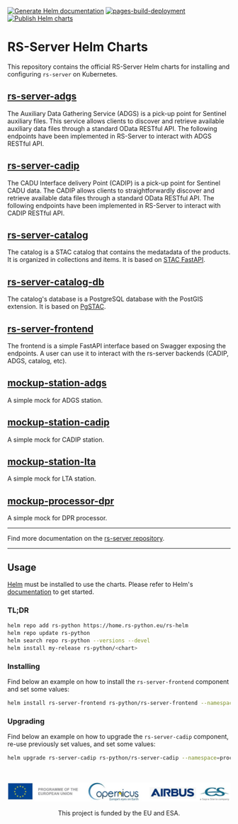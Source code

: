 [![Generate Helm documentation](https://github.com/RS-PYTHON/rs-helm/actions/workflows/doc-helm.yaml/badge.svg)](https://github.com/RS-PYTHON/rs-helm/actions/workflows/doc-helm.yaml) [![pages-build-deployment](https://github.com/RS-PYTHON/rs-helm/actions/workflows/pages/pages-build-deployment/badge.svg)](https://github.com/RS-PYTHON/rs-helm/actions/workflows/pages/pages-build-deployment) [![Publish Helm charts](https://github.com/RS-PYTHON/rs-helm/actions/workflows/publish-helm.yml/badge.svg)](https://github.com/RS-PYTHON/rs-helm/actions/workflows/publish-helm.yml)

# RS-Server Helm Charts

This repository contains the official RS-Server Helm charts for installing and configuring `rs-server` on Kubernetes.

## [rs-server-adgs](charts/rs-server-adgs/README.md)

The Auxiliary Data Gathering Service (ADGS) is a pick-up point for Sentinel auxiliary files. This service allows clients to discover and retrieve available auxiliary data files through a standard OData RESTful API. The following endpoints have been implemented in RS-Server to interact with ADGS RESTful API.

## [rs-server-cadip](charts/rs-server-cadip/README.md)

The CADU Interface delivery Point (CADIP) is a pick-up point for Sentinel CADU data. The CADIP allows clients to straightforwardly discover and retrieve available data files through a standard OData RESTful API. The following endpoints have been implemented in RS-Server to interact with CADIP RESTful API.

## [rs-server-catalog](charts/rs-server-catalog/README.md)

The catalog is a STAC catalog that contains the medatadata of the products. It is organized in collections and items. It is based on [STAC FastAPI](https://github.com/stac-utils/stac-fastapi).

## [rs-server-catalog-db](charts/rs-server-catalog-db/README.md)

The catalog's database is a PostgreSQL database with the PostGIS extension. It is based on [PgSTAC](https://github.com/stac-utils/pgstac).

## [rs-server-frontend](charts/rs-server-frontend/README.md)

The frontend is a simple FastAPI interface based on Swagger exposing the endpoints. A user can use it to interact with the rs-server backends (CADIP, ADGS, catalog, etc).

## [mockup-station-adgs](charts/mockup-station-adgs/README.md)

A simple mock for ADGS station.

## [mockup-station-cadip](charts/mockup-station-cadip/README.md)

A simple mock for CADIP station.

## [mockup-station-lta](charts/mockup-station-lta/README.md)

A simple mock for LTA station.

## [mockup-processor-dpr](charts/mockup-processor-dpr/README.md)

A simple mock for DPR processor.

---

Find more documentation on the [rs-server repository](https://github.com/RS-PYTHON/rs-server).

---

## Usage

[Helm](https://helm.sh) must be installed to use the charts.
Please refer to Helm's [documentation](https://helm.sh/docs/) to get started.

### TL;DR

```bash
helm repo add rs-python https://home.rs-python.eu/rs-helm
helm repo update rs-python
helm search repo rs-python --versions --devel
helm install my-release rs-python/<chart>
```

### Installing

Find below an example on how to install the `rs-server-frontend` component and set some values:

```bash
helm install rs-server-frontend rs-python/rs-server-frontend --namespace=processing --set ingress.host=dev-rspy.esa-copernicus.eu --set image.version=latest --set image.PullPolicy=Always  
```

### Upgrading

Find below an example on how to upgrade the `rs-server-cadip` component, re-use previously set values, and set some values:

```bash
helm upgrade rs-server-cadip rs-python/rs-server-cadip --namespace=processing --reuse-values --set obs.endpoint=https://oss.eu-west-0.prod-cloud-ocb.orange-business.com --set obs.region=eu-west-0 --set obs.secret.ak=XXXXXXXXXXXXXX --set obs.secret.sk=YYYYYYYYYYYYYYYYYYYYY --force --version 0.0.0-f9c864f
```

<br> <br>
![](./docs/_static/banner_logo.jpg)
<!---
Centering the banner logo image is not rendered by the mkdocs inside the rs-documentation repository
-->
<!---
<p align="center">
 <img src="/docs/_static/banner_logo.jpg" width="71%" height="71%" />
</p>
-->
<p align="center">This project is funded by the EU and ESA.</p>
<br> <br>
